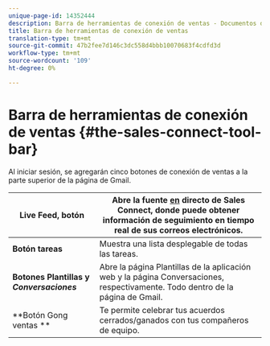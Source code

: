 ```yaml
---
unique-page-id: 14352444
description: Barra de herramientas de conexión de ventas - Documentos de marketing - Documentación del producto
title: Barra de herramientas de conexión de ventas
translation-type: tm+mt
source-git-commit: 47b2fee7d146c3dc558d4bbb10070683f4cdfd3d
workflow-type: tm+mt
source-wordcount: '109'
ht-degree: 0%

---
```



# Barra de herramientas de conexión de ventas {#the-sales-connect-tool-bar}

Al iniciar sesión, se agregarán cinco botones de conexión de ventas a la parte superior de la página de Gmail.

| **Live Feed, botón** | Abre la fuente [en](http://toutapp.com/next#live) directo de Sales Connect, donde puede obtener información de seguimiento en tiempo real de sus correos electrónicos. |
|---|---|
| **Botón tareas** | Muestra una lista desplegable de todas las tareas. |
| **Botones Plantillas y *Conversaciones*** | Abre la página Plantillas de la aplicación [](http://toutapp.com/login)web y la página Conversaciones, respectivamente. Todo dentro de la página de Gmail. |
| **Botón Gong ventas ** | Te permite celebrar tus acuerdos cerrados/ganados con tus compañeros de equipo. |

